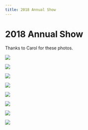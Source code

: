 ```yaml
---
title: 2018 Annual Show
---
```


# 2018 Annual Show

Thanks to Carol for these photos.


![](https://lh3.googleusercontent.com/pw/ACtC-3fzXGcJrGhhV_v15ATcrY9cZj59Uq4Aes0VwCW7_KO7Y5-atraXO4z6cDl0fgAleIVzjWTB6ClnnrMBmr3Cv5vNo2_0fnfRlXGfl4VZGUgsn34ImZkJ1QMYBB12qqgot4Sdf85CPlj_ZshmhW6lWUlb=w619-h469-no?authuser=1)

![](https://lh3.googleusercontent.com/pw/ACtC-3c3CIpUg3G5KEbtTMmMbKYv4xiBhO7sNA6CP9Opr-eqDeDPYpyfGg-Zp6bV4PUZ_snToc6Hwnxoi4H4tH_W9mBQZ3lA_vVDFPj-NUPKIJUySQwEAddtaWKuOoQK6vIY5OuTGaHZ1GVSklktQJaJfgvS=w584-h395-no?authuser=1)

![](https://lh3.googleusercontent.com/pw/ACtC-3eSYj8cFzLnARfLz3HJ8ciMdsZZXPlmcDhgTa-Xkemq10fQIKO0g8bl4WBNW7tPEzr0lIs7W9SUYeORWrH-OgirSVJZPSdZFsHKgS_eorDBEf1nr9ZvApxxIIaMerXavlqLuYqAgyP2WXl9Z89SiD0Q=w580-h413-no?authuser=1)

![](https://lh3.googleusercontent.com/pw/ACtC-3dsBOsFgx_LfauJoO-UjtlnA92K3pvSyLjIKOIPjzmFvPUQM6qf6JhebkW2VEn3u1CRGmp6npTjwVjqSkT_gO3jpady0jAc4E1JVssLW__bzDL9pHexblNCZjOpoMrg88WloTLaBM4-b5C29jFxzi8P=w600-h394-no?authuser=1)

![](https://lh3.googleusercontent.com/pw/ACtC-3ecrTPxTzMyCWF13M2k-6XqmU6H1V5pVD3rEkFvROQ1eS6_LlGXTGYVxMMcY27_KOA2pMeMUWa2gOW6dJtrvywXk2IoDWgXgkftZyh82rcaIUAMVFWTwaRqZNr-61NfRbUsKl2HgwkrjWVQ9xG9rln-=w630-h399-no?authuser=1)

![](https://lh3.googleusercontent.com/pw/ACtC-3caqqF2l9CjEbOUJTL7VRnMi9MGpelqW4GUTXDW9TwH-9f1hjjLWLSaUnDdJzwUXmwsQ152tiCRE0K7meLc-yfswayoYE3mz0y4_-rqrUVft3jc7kQrQ3MLSaufrpej9ZjcbtJo6_NH1vv586LaL5FM=w632-h207-no?authuser=1)

![](https://lh3.googleusercontent.com/pw/ACtC-3co78untMPTdbneuPAbzddk7r4Fr26IqbhrDBqJPAa9kOXuAUg_20vDQ9ZBbawH9w6CUxAxi1LxX92xLzfdl6DfC0GYjqVBUzEL7A6R_9jXn1xRV_AABIVWrlFdZQ-RPO8iq1sGh0tbqGUAyxXvBVXw=w634-h472-no?authuser=1)

![](https://lh3.googleusercontent.com/pw/ACtC-3fmLJZv9G_DxEjfq_Aa8aeAcowpjKVDyUyq6cgD9h8xj9Edjpbo9Vm8b1whQhJo96WP-Z1J2OBG-BA6dRrfAFBxxwbhFiS_pyuNp2czwFeFxbImT3Ji2dR5Hio-5dku81dQu-E_Cfjy8GDzvj_UIjR9=w556-h381-no?authuser=1)

